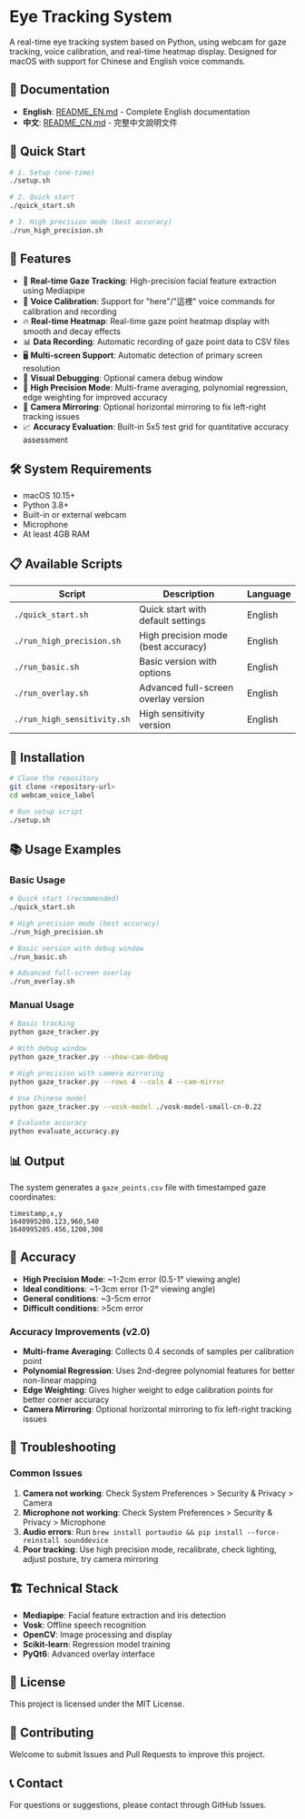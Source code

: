 # Eye Tracking System

A real-time eye tracking system based on Python, using webcam for gaze tracking, voice calibration, and real-time heatmap display. Designed for macOS with support for Chinese and English voice commands.

## 📖 Documentation

- **English**: [README_EN.md](README_EN.md) - Complete English documentation
- **中文**: [README_CN.md](README_CN.md) - 完整中文說明文件

## 🚀 Quick Start

```bash
# 1. Setup (one-time)
./setup.sh

# 2. Quick start
./quick_start.sh

# 3. High precision mode (best accuracy)
./run_high_precision.sh
```

## 🎯 Features

- 🎯 **Real-time Gaze Tracking**: High-precision facial feature extraction using Mediapipe
- 🎤 **Voice Calibration**: Support for "here"/"這裡" voice commands for calibration and recording
- 🔥 **Real-time Heatmap**: Real-time gaze point heatmap display with smooth and decay effects
- 📊 **Data Recording**: Automatic recording of gaze point data to CSV files
- 🖥️ **Multi-screen Support**: Automatic detection of primary screen resolution
- 🎨 **Visual Debugging**: Optional camera debug window
- 🚀 **High Precision Mode**: Multi-frame averaging, polynomial regression, edge weighting for improved accuracy
- 🔧 **Camera Mirroring**: Optional horizontal mirroring to fix left-right tracking issues
- 📈 **Accuracy Evaluation**: Built-in 5x5 test grid for quantitative accuracy assessment

## 🛠️ System Requirements

- macOS 10.15+
- Python 3.8+
- Built-in or external webcam
- Microphone
- At least 4GB RAM

## 📋 Available Scripts

| Script | Description | Language |
|--------|-------------|----------|
| `./quick_start.sh` | Quick start with default settings | English |
| `./run_high_precision.sh` | High precision mode (best accuracy) | English |
| `./run_basic.sh` | Basic version with options | English |
| `./run_overlay.sh` | Advanced full-screen overlay version | English |
| `./run_high_sensitivity.sh` | High sensitivity version | English |

## 🔧 Installation

```bash
# Clone the repository
git clone <repository-url>
cd webcam_voice_label

# Run setup script
./setup.sh
```

## 📚 Usage Examples

### Basic Usage
```bash
# Quick start (recommended)
./quick_start.sh

# High precision mode (best accuracy)
./run_high_precision.sh

# Basic version with debug window
./run_basic.sh

# Advanced full-screen overlay
./run_overlay.sh
```

### Manual Usage
```bash
# Basic tracking
python gaze_tracker.py

# With debug window
python gaze_tracker.py --show-cam-debug

# High precision with camera mirroring
python gaze_tracker.py --rows 4 --cols 4 --cam-mirror

# Use Chinese model
python gaze_tracker.py --vosk-model ./vosk-model-small-cn-0.22

# Evaluate accuracy
python evaluate_accuracy.py
```

## 📊 Output

The system generates a `gaze_points.csv` file with timestamped gaze coordinates:

```csv
timestamp,x,y
1640995200.123,960,540
1640995205.456,1200,300
```

## 🎯 Accuracy

- **High Precision Mode**: ~1-2cm error (0.5-1° viewing angle)
- **Ideal conditions**: ~1-3cm error (1-2° viewing angle)
- **General conditions**: ~3-5cm error
- **Difficult conditions**: >5cm error

### Accuracy Improvements (v2.0)

- **Multi-frame Averaging**: Collects 0.4 seconds of samples per calibration point
- **Polynomial Regression**: Uses 2nd-degree polynomial features for better non-linear mapping
- **Edge Weighting**: Gives higher weight to edge calibration points for better corner accuracy
- **Camera Mirroring**: Optional horizontal mirroring to fix left-right tracking issues

## 🔧 Troubleshooting

### Common Issues

1. **Camera not working**: Check System Preferences > Security & Privacy > Camera
2. **Microphone not working**: Check System Preferences > Security & Privacy > Microphone
3. **Audio errors**: Run `brew install portaudio && pip install --force-reinstall sounddevice`
4. **Poor tracking**: Use high precision mode, recalibrate, check lighting, adjust posture, try camera mirroring

## 🏗️ Technical Stack

- **Mediapipe**: Facial feature extraction and iris detection
- **Vosk**: Offline speech recognition
- **OpenCV**: Image processing and display
- **Scikit-learn**: Regression model training
- **PyQt6**: Advanced overlay interface

## 📄 License

This project is licensed under the MIT License.

## 🤝 Contributing

Welcome to submit Issues and Pull Requests to improve this project.

## 📞 Contact

For questions or suggestions, please contact through GitHub Issues.